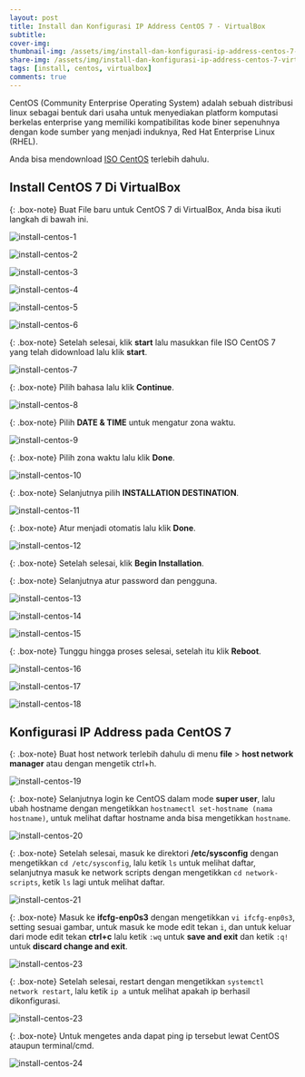 ```yaml
---
layout: post
title: Install dan Konfigurasi IP Address CentOS 7 - VirtualBox
subtitle: 
cover-img: 
thumbnail-img: /assets/img/install-dan-konfigurasi-ip-address-centos-7-virtualbox/cent_7.png
share-img: /assets/img/install-dan-konfigurasi-ip-address-centos-7-virtualbox/cent_7.png
tags: [install, centos, virtualbox]
comments: true
---
```


CentOS (Community Enterprise Operating System) adalah sebuah distribusi linux sebagai bentuk dari usaha untuk menyediakan platform komputasi berkelas enterprise yang memiliki kompatibilitas kode biner sepenuhnya dengan kode sumber yang menjadi induknya, Red Hat Enterprise Linux (RHEL).  
  
Anda bisa mendownload [ISO CentOS](http://kartolo.sby.datautama.net.id/Centos/7/isos/x86_64/CentOS-7-x86_64-Minimal-1810.iso) terlebih dahulu.  

## Install CentOS 7 Di VirtualBox

{: .box-note}
Buat File baru untuk CentOS 7 di VirtualBox, Anda bisa ikuti langkah di bawah ini.

![install-centos-1](install-dan-konfigurasi-ip-address-centos-7-virtualbox/install-centos-1.png)

![install-centos-2](install-dan-konfigurasi-ip-address-centos-7-virtualbox/install-centos-2.png)

![install-centos-3](install-dan-konfigurasi-ip-address-centos-7-virtualbox/install-centos-3.png)

![install-centos-4](install-dan-konfigurasi-ip-address-centos-7-virtualbox/install-centos-4.png)

![install-centos-5](install-dan-konfigurasi-ip-address-centos-7-virtualbox/install-centos-5.png)

![install-centos-6](install-dan-konfigurasi-ip-address-centos-7-virtualbox/install-centos-6.png)

{: .box-note}
Setelah selesai, klik **start** lalu masukkan file ISO CentOS 7 yang telah didownload lalu klik **start**.

![install-centos-7](install-dan-konfigurasi-ip-address-centos-7-virtualbox/install-centos-7.png)

{: .box-note}
Pilih bahasa lalu klik **Continue**.

![install-centos-8](install-dan-konfigurasi-ip-address-centos-7-virtualbox/install-centos-8.png)

{: .box-note}
Pilih **DATE & TIME** untuk mengatur zona waktu.

![install-centos-9](install-dan-konfigurasi-ip-address-centos-7-virtualbox/install-centos-9.png)

{: .box-note}
Pilih zona waktu lalu klik **Done**.

![install-centos-10](install-dan-konfigurasi-ip-address-centos-7-virtualbox/install-centos-10.png)

{: .box-note}
Selanjutnya pilih **INSTALLATION DESTINATION**.

![install-centos-11](install-dan-konfigurasi-ip-address-centos-7-virtualbox/install-centos-11.png)

{: .box-note}
Atur menjadi otomatis lalu klik **Done**.

![install-centos-12](install-dan-konfigurasi-ip-address-centos-7-virtualbox/install-centos-12.png)

{: .box-note}
Setelah selesai, klik **Begin Installation**.

{: .box-note}
Selanjutnya atur password dan pengguna.

![install-centos-13](install-dan-konfigurasi-ip-address-centos-7-virtualbox/install-centos-13.png)

![install-centos-14](install-dan-konfigurasi-ip-address-centos-7-virtualbox/install-centos-14.png)

![install-centos-15](install-dan-konfigurasi-ip-address-centos-7-virtualbox/install-centos-15.png)

{: .box-note}
Tunggu hingga proses selesai, setelah itu klik **Reboot**.

![install-centos-16](install-dan-konfigurasi-ip-address-centos-7-virtualbox/install-centos-16.png)

![install-centos-17](install-dan-konfigurasi-ip-address-centos-7-virtualbox/install-centos-17.png)

![install-centos-18](install-dan-konfigurasi-ip-address-centos-7-virtualbox/install-centos-18.png)

## Konfigurasi IP Address pada CentOS 7

{: .box-note}
Buat host network terlebih dahulu di menu **file** > **host network manager** atau dengan mengetik ctrl+h.

![install-centos-19](install-dan-konfigurasi-ip-address-centos-7-virtualbox/install-centos-19.png)

{: .box-note}
Selanjutnya login ke CentOS dalam mode **super user**, lalu ubah hostname dengan mengetikkan `hostnamectl set-hostname (nama hostname)`, untuk melihat daftar hostname anda bisa mengetikkan `hostname`.

![install-centos-20](install-dan-konfigurasi-ip-address-centos-7-virtualbox/install-centos-20.png)

{: .box-note}
Setelah selesai, masuk ke direktori **/etc/sysconfig** dengan mengetikkan `cd /etc/sysconfig`, lalu ketik `ls` untuk melihat daftar, selanjutnya masuk ke network scripts dengan mengetikkan `cd network-scripts`, ketik `ls` lagi untuk melihat daftar.

![install-centos-21](install-dan-konfigurasi-ip-address-centos-7-virtualbox/install-centos-21.png)

{: .box-note}
Masuk ke **ifcfg-enp0s3** dengan mengetikkan `vi ifcfg-enp0s3`, setting sesuai gambar, untuk masuk ke mode edit tekan `i`, dan untuk keluar dari mode edit tekan **ctrl+c** lalu ketik `:wq` untuk **save and exit** dan ketik `:q!` untuk **discard change and exit**.

![install-centos-23](install-dan-konfigurasi-ip-address-centos-7-virtualbox/install-centos-22.png)

{: .box-note}
Setelah selesai, restart dengan mengetikkan `systemctl network restart`, lalu ketik `ip a` untuk melihat apakah ip berhasil dikonfigurasi.

![install-centos-23](install-dan-konfigurasi-ip-address-centos-7-virtualbox/install-centos-23.png)

{: .box-note}
Untuk mengetes anda dapat ping ip tersebut lewat CentOS ataupun terminal/cmd.

![install-centos-24](install-dan-konfigurasi-ip-address-centos-7-virtualbox/install-centos-24.png)
